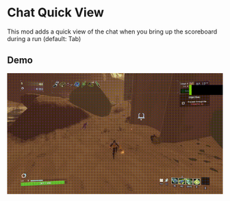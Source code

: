 # Chat Quick View
This mod adds a quick view of the chat when you bring up the scoreboard during a run (default: Tab)

## Demo
![](/demo1.gif)
